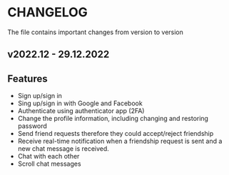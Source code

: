 # CHANGELOG

The file contains important changes from version to version

## v2022.12 - 29.12.2022

## Features

* Sign up/sign in
* Sing up/sign in with Google and Facebook
* Authenticate using authenticator app (2FA)
* Change the profile information, including changing and restoring password
* Send friend requests therefore they could accept/reject friendship
* Receive real-time notification when a friendship request is sent and a new chat message is received.
* Chat with each other
* Scroll chat messages
